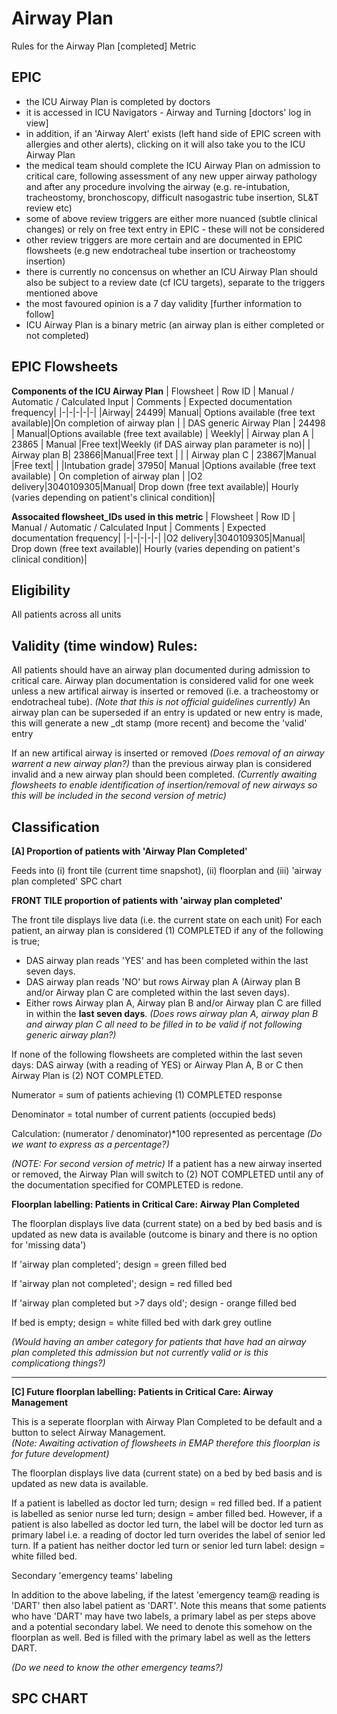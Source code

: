 # Airway Plan 
Rules for the Airway Plan [completed] Metric


## EPIC
- the ICU Airway Plan is completed by doctors
- it is accessed in ICU Navigators - Airway and Turning [doctors' log in view]
- in addition, if an 'Airway Alert' exists (left hand side of EPIC screen with allergies and other alerts), clicking on it will also take you to the ICU Airway Plan
- the medical team should complete the ICU Airway Plan on admission to critical care, following assessment of any new upper airway pathology and after any procedure involving the airway (e.g. re-intubation, tracheostomy, bronchoscopy, difficult nasogastric tube insertion, SL&T review etc)
- some of above review triggers are either more nuanced (subtle clinical changes) or rely on free text entry in EPIC - these will not be considered
- other review triggers are more certain and are documented in EPIC flowsheets (e.g new endotracheal tube insertion or tracheostomy insertion)
- there is currently no concensus on whether an ICU Airway Plan should also be subject to a review date (cf ICU targets), separate to the triggers mentioned above
- the most favoured opinion is a 7 day validity [further information to follow]
- ICU Airway Plan is a binary metric (an airway plan is either completed or not completed)


## EPIC Flowsheets
**Components of the ICU Airway Plan**
| Flowsheet | Row ID | Manual / Automatic / Calculated Input | Comments | Expected documentation frequency|
|-|-|-|-|-|
|Airway| 24499| Manual| Options available (free text available)|On completion of airway plan |
| DAS generic Airway Plan | 24498 | Manual|Options available (free text available) | Weekly|
| Airway plan A | 23865 | Manual |Free text|Weekly (if DAS airway plan parameter is no)|
| Airway plan B| 23866|Manual|Free text | |
| Airway plan C | 23867|Manual |Free text| |
|Intubation grade| 37950| Manual |Options available (free text available) | On completion of airway plan |
|O2 delivery|3040109305|Manual| Drop down (free text available)| Hourly (varies depending on patient's clinical condition)|

**Assocaited flowsheet_IDs used in this metric**
| Flowsheet | Row ID | Manual / Automatic / Calculated Input | Comments | Expected documentation frequency|
|-|-|-|-|-|
|O2 delivery|3040109305|Manual| Drop down (free text available)| Hourly (varies depending on patient's clinical condition)|


## Eligibility
All patients across all units 


## Validity (time window) Rules: 

All patients should have an airway plan documented during admission to critical care. Airway plan documentation is considered valid for one week unless a new artifical airway is inserted or removed (i.e. a tracheostomy or endotracheal tube). *(Note that this is not official guidelines currently)* 
An airway plan can be superseded if an entry is updated or new entry is made, this will generate a new _dt stamp (more recent) and become the 'valid' entry

If an new artifical airway is inserted or removed *(Does removal of an airway warrent a new airway plan?)* than the previous airway plan is considered invalid and a new airway plan should been completed. 
*(Currently awaiting flowsheets to enable identification of insertion/removal of new airways so this will be included in the second version of metric)*


## Classification

**[A] Proportion of patients with 'Airway Plan Completed'**

Feeds into (i) front tile (current time snapshot), (ii) floorplan and (iii) 'airway plan completed' SPC chart

**FRONT TILE proportion of patients with 'airway plan completed'**

The front tile displays live data (i.e. the current state on each unit)
For each patient, an airway plan is considered (1) COMPLETED if any of the following is true;

 - DAS airway plan reads 'YES' and has been completed within the last seven days.
 - DAS airway plan reads 'NO' but rows Airway plan A (Airway plan B and/or Airway plan C are completed within the last seven days).
 - Either rows Airway plan A, Airway plan B and/or Airway plan C are filled in within the **last seven days**.
   *(Does rows airway plan A, airway plan B and airway plan C all need to be filled in to be valid if not following generic airway plan?)*

If none of the following flowsheets are completed within the last seven days: DAS airway (with a reading of YES) or Airway Plan A, B or C then Airway Plan is (2) NOT COMPLETED.

Numerator = sum of patients achieving (1) COMPLETED response

Denominator = total number of current patients (occupied beds)

Calculation: (numerator / denominator)*100 represented as percentage *(Do we want to express as a percentage?)*


*(NOTE: For second version of metric)*
If a patient has a new airway inserted or removed, the Airway Plan will switch to (2) NOT COMPLETED until any of the documentation specified for COMPLETED is redone. 


**Floorplan labelling: Patients in Critical Care: Airway Plan Completed** 

The floorplan displays live data (current state) on a bed by bed basis and is updated as new data is available (outcome is binary and there is no option for 'missing data')

If 'airway plan completed'; design = green filled bed

If 'airway plan not completed'; design = red filled bed

If 'airway plan completed but >7 days old'; design - orange filled bed

If bed is empty; design = white filled bed with dark grey outline

*(Would having an amber category for patients that have had an airway plan completed this admission but not currently valid or is this complicationg things?)*

---

**[C] Future floorplan labelling: Patients in Critical Care: Airway Management** 

This is a seperate floorplan with Airway Plan Completed to be default and a button to select Airway Management.  
*(Note: Awaiting activation of flowsheets in EMAP therefore this floorplan is for future development)*

The floorplan displays live data (current state) on a bed by bed basis and is updated as new data is available.   

If a patient is labelled as doctor led turn; design = red filled bed. 
If a patient is labelled as senior nurse led turn; design = amber filled bed.  However, if a patient is also labelled as doctor led turn, the label will be doctor led turn as primary label i.e. a reading of doctor led turn overides the label of senior led turn.
If a patient has neither doctor led turn or senior led turn label: design = white filled bed.

Secondary 'emergency teams' labeling

In addition to the above labeling, if the latest 'emergency team@ reading is 'DART' then also label patient as 'DART'. Note this means that some patients who have 'DART' may have two labels, a primary label as per steps above and a potential secondary label.  We need to denote this somehow on the floorplan as well. Bed is filled with the primary label as well as the letters DART.

*(Do we need to know the other emergency teams?)*

## SPC CHART








